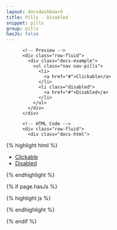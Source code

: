 ```yaml
---
layout: docsdashboard
title: Pills - Disabled
snippet: pills
group: pills
hasJs: false
---
```

          <!-- Preview -->
          <div class="row-fluid">
            <div class="docs-example">
              <ul class="nav nav-pills">
                <li>
                  <a href="#">Clickable</a>
                </li>
                <li class="disabled">
                  <a href="#">Disabled</a>
                </li>
              </ul>
            </div>
          </div>

          <!-- HTML Code -->
          <div class="row-fluid">
            <div class="docs-html">
{% highlight html  %}
<ul class="nav nav-pills">
  <li>
    <a href="#">Clickable</a>
  </li>
  <li class="disabled">
    <a href="#">Disabled</a>
  </li>
</ul>
{% endhighlight %}
            </div>
          </div>

{% if page.hasJs %}
          <!-- JS Code -->
          <div class="row-fluid">
            <div class="docs-html">
{% highlight js %}

{% endhighlight %}
            </div>
          </div>
{% endif %}


